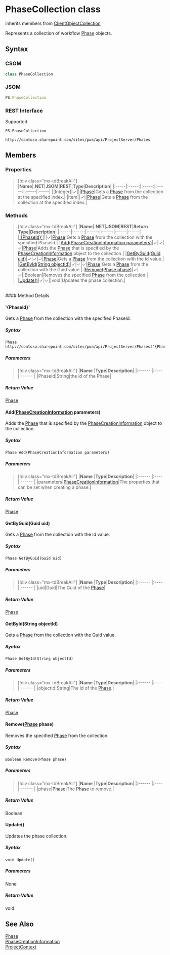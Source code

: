 [comment]: # (Name:PhaseCollection)
[comment]: # (Name:Microsoft.ProjectServer.PhaseCollection)
[comment]: # (Type:class)
[comment]: # (Status:Verified)

# <a name="name"></a>PhaseCollection class

inherits members from [ClientObjectCollection<Phase>](https://msdn.microsoft.com/EN-US/library/ee539303)<br/>

<a name="description"></a>Represents a collection of workflow [Phase](Phase.md) objects.

## <a name="syntax"></a>Syntax

### CSOM

```cs
class PhaseCollection 
```
### JSOM

```javascript
PS.PhaseCollection
```
### REST Interface

Supported.

```
PS.PhaseCollection

http://contoso.sharepoint.com/sites/pwa/api/ProjectServer/Phases
```

## <a name="members"></a>Members

### <a name="properties"></a>Properties
> [!div class="mx-tdBreakAll"]
|**Name**|**.NET**|**JSOM**|**REST**|**Type**|**Description**|
|:-----|:-----:|:-----:|:-----:|:-----|:-----|
|<a name="[Integer]"></a>[Integer]|&#x2713;|||[Phase](Phase.md)|Gets a [Phase](Phase.md) from the collection at the specified index.|
|<a name="Item"></a>Item||&#x2713;||[Phase](Phase.md)|Gets a [Phase](Phase.md) from the collection at the specified index.|

### <a name="methods"></a>Methods
> [!div class="mx-tdBreakAll"]
|**Name**|**.NET**|**JSOM**|**REST**|**Return Type**|**Description**|
|:-----|:-----:|:-----:|:-----:|:-----|:-----|
|[&#39;{PhaseId}&#39;](#&#39;{PhaseId}&#39;)|||&#x2713;|[Phase](Phase.md)|Gets a [Phase](Phase.md) from the collection with the specified PhaseId.|
|[Add(PhaseCreationInformation parameters)](#Add_[PhaseCreationInformation]_PhaseCreationInformation.md__parameters_)|&#x2713;|&#x2713;|&#x2713;|[Phase](Phase.md)|Adds the [Phase](Phase.md) that is specified by the [PhaseCreationInformation](PhaseCreationInformation.md) object to the collection.|
|[GetByGuid(Guid uid)](#GetByGuid_Guid_uid_)|&#x2713;|&#x2713;|&#x2713;|[Phase](Phase.md)|Gets a [Phase](Phase.md) from the collection with the Id value.|
|[GetById(String objectId)](#GetById_String_objectId_)|&#x2713;|&#x2713;|&#x2713;|[Phase](Phase.md)|Gets a [Phase](Phase.md) from the collection with the Guid value.|
|[Remove(Phase phase)](#Remove_[Phase]_Phase.md__phase_)|&#x2713;|&#x2713;||Boolean|Removes the specified [Phase](Phase.md) from the collection.|
|[Update()](#Update__)|&#x2713;|&#x2713;||void|Updates the phase collection.|

<br/>
#### Method Details

#### <a name="&#39;{PhaseId}&#39;"></a>&#39;{PhaseId}&#39;
 
Gets a [Phase](Phase.md) from the collection with the specified PhaseId.

##### Syntax

```
Phase http://contoso.sharepoint.com/sites/pwa/api/ProjectServer/Phases('{PhaseId}')
```

##### Parameters
> [!div class="mx-tdBreakAll"]
|**Name** |**Type**|**Description**|
|:------ |:----|:------ |
|PhaseId|String|the id of the Phase|

##### Return Value

[Phase](Phase.md)

#### <a name="Add_[PhaseCreationInformation]_PhaseCreationInformation.md__parameters_"></a>Add([PhaseCreationInformation](PhaseCreationInformation.md) parameters)
 
Adds the [Phase](Phase.md) that is specified by the [PhaseCreationInformation](PhaseCreationInformation.md) object to the collection.

##### Syntax

```
Phase Add(PhaseCreationInformation parameters)
```

##### Parameters
> [!div class="mx-tdBreakAll"]
|**Name** |**Type**|**Description**|
|:------ |:----|:------ |
|parameters|[PhaseCreationInformation](PhaseCreationInformation.md)|The properties that can be set when creating a phase.|

##### Return Value

[Phase](Phase.md)

#### <a name="GetByGuid_Guid_uid_"></a>GetByGuid(Guid uid)
 
Gets a [Phase](Phase.md) from the collection with the Id value.

##### Syntax

```
Phase GetByGuid(Guid uid)
```

##### Parameters
> [!div class="mx-tdBreakAll"]
|**Name** |**Type**|**Description**|
|:------ |:----|:------ |
|uid|Guid|The Guid of the [Phase](Phase.md)|

##### Return Value

[Phase](Phase.md)

#### <a name="GetById_String_objectId_"></a>GetById(String objectId)
 
Gets a [Phase](Phase.md) from the collection with the Guid value.

##### Syntax

```
Phase GetById(String objectId)
```

##### Parameters
> [!div class="mx-tdBreakAll"]
|**Name** |**Type**|**Description**|
|:------ |:----|:------ |
|objectId|String|The id of the [Phase](Phase.md).|

##### Return Value

[Phase](Phase.md)

#### <a name="Remove_[Phase]_Phase.md__phase_"></a>Remove([Phase](Phase.md) phase)
 
Removes the specified [Phase](Phase.md) from the collection.

##### Syntax

```
Boolean Remove(Phase phase)
```

##### Parameters
> [!div class="mx-tdBreakAll"]
|**Name** |**Type**|**Description**|
|:------ |:----|:------ |
|phase|[Phase](Phase.md)|The [Phase](Phase.md) to remove.|

##### Return Value

Boolean

#### <a name="Update__"></a>Update()
 
Updates the phase collection.

##### Syntax

```
void Update()
```

##### Parameters

None

##### Return Value

void

## <a name="seeAlso"></a>See Also

[Phase](Phase.md)<br/>
[PhaseCreationInformation](PhaseCreationInformation.md)<br/>
[ProjectContext](ProjectContext.md)<br/>

